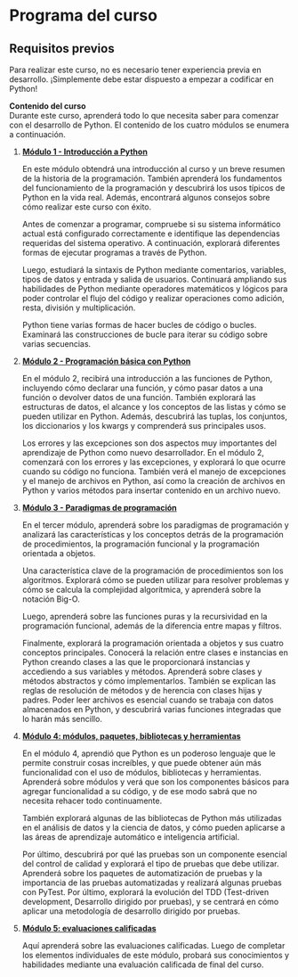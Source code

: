 # Programa del curso

## Requisitos previos  
Para realizar este curso, no es necesario tener experiencia previa en desarrollo. ¡Simplemente debe estar dispuesto a empezar a codificar en Python!

**Contenido del curso**  
Durante este curso, aprenderá todo lo que necesita saber para comenzar con el desarrollo de Python. El contenido de los cuatro módulos se enumera a continuación.

1. **[Módulo 1 - Introducción a Python](./Modulo-1)**

    En este módulo obtendrá una introducción al curso y un breve resumen de la historia de la programación. También aprenderá los fundamentos del funcionamiento de la programación y descubrirá los usos típicos de Python en la vida real. Además, encontrará algunos consejos sobre cómo realizar este curso con éxito.

    Antes de comenzar a programar, compruebe si su sistema informático actual está configurado correctamente e identifique las dependencias requeridas del sistema operativo. A continuación, explorará diferentes formas de ejecutar programas a través de Python.

    Luego, estudiará la sintaxis de Python mediante comentarios, variables, tipos de datos y entrada y salida de usuarios. Continuará ampliando sus habilidades de Python mediante operadores matemáticos y lógicos para poder controlar el flujo del código y realizar operaciones como adición, resta, división y multiplicación.

    Python tiene varias formas de hacer bucles de código o bucles. Examinará las construcciones de bucle para iterar su código sobre varias secuencias.

2. **[Módulo 2 - Programación básica con Python](./Modulo-2)**

    En el módulo 2, recibirá una introducción a las funciones de Python, incluyendo cómo declarar una función, y cómo pasar datos a una función o devolver datos de una función. También explorará las estructuras de datos, el alcance y los conceptos de las listas y cómo se pueden utilizar en Python. Además, descubrirá las tuplas, los conjuntos, los diccionarios y los kwargs y comprenderá sus principales usos.

    Los errores y las excepciones son dos aspectos muy importantes del aprendizaje de Python como nuevo desarrollador. En el módulo 2, comenzará con los errores y las excepciones, y explorará lo que ocurre cuando su código no funciona. También verá el manejo de excepciones y el manejo de archivos en Python, así como la creación de archivos en Python y varios métodos para insertar contenido en un archivo nuevo.

3. **[Módulo 3 - Paradigmas de programación](./Modulo-2)**

    En el tercer módulo, aprenderá sobre los paradigmas de programación y analizará las características y los conceptos detrás de la programación de procedimientos, la programación funcional y la programación orientada a objetos.

    Una característica clave de la programación de procedimientos son los algoritmos. Explorará cómo se pueden utilizar para resolver problemas y cómo se calcula la complejidad algorítmica, y aprenderá sobre la notación Big-O.

    Luego, aprenderá sobre las funciones puras y la recursividad en la programación funcional, además de la diferencia entre mapas y filtros.

    Finalmente, explorará la programación orientada a objetos y sus cuatro conceptos principales. Conocerá la relación entre clases e instancias en Python creando clases a las que le proporcionará instancias y accediendo a sus variables y métodos. Aprenderá sobre clases y métodos abstractos y cómo implementarlos. También se explican las reglas de resolución de métodos y de herencia con clases hijas y padres. Poder leer archivos es esencial cuando se trabaja con datos almacenados en Python, y descubrirá varias funciones integradas que lo harán más sencillo. 

4. **[Módulo 4: módulos, paquetes, bibliotecas y herramientas](./Modulo-2)**

    En el módulo 4, aprendió que Python es un poderoso lenguaje que le permite construir cosas increíbles, y que puede obtener aún más funcionalidad con el uso de módulos, bibliotecas y herramientas. Aprenderá sobre módulos y verá que son los componentes básicos para agregar funcionalidad a su código, y de ese modo sabrá que no necesita rehacer todo continuamente.

    También explorará algunas de las bibliotecas de Python más utilizadas en el análisis de datos y la ciencia de datos, y cómo pueden aplicarse a las áreas de aprendizaje automático e inteligencia artificial.

    Por último, descubrirá por qué las pruebas son un componente esencial del control de calidad y explorará el tipo de pruebas que debe utilizar. Aprenderá sobre los paquetes de automatización de pruebas y la importancia de las pruebas automatizadas y realizará algunas pruebas con PyTest. Por último, explorará la evolución del TDD (Test-driven development, Desarrollo dirigido por pruebas), y se centrará en cómo aplicar una metodología de desarrollo dirigido por pruebas.

5. **[Módulo 5: evaluaciones calificadas](./Modulo-2)**

    Aquí aprenderá sobre las evaluaciones calificadas. Luego de completar los elementos individuales de este módulo, probará sus conocimientos y habilidades mediante una evaluación calificada de final del curso.
